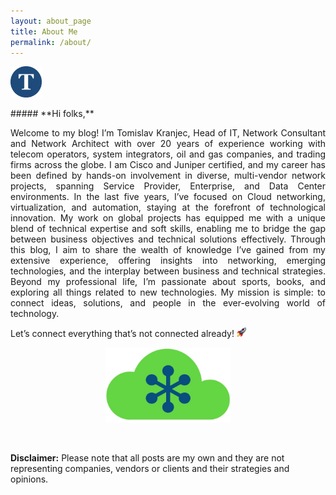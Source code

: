 ```yaml
---
layout: about_page
title: About Me
permalink: /about/
---
```

<p><a href="{{ "/" | relative_url }}">
<img src="/images/logo.png" alt="Tom Blog" title="Tomislav Kranjec's Blog" style="width:50px">
</a></p>
##### **Hi folks,**
<p style='text-align: justify;'> 
Welcome to my blog! I’m Tomislav Kranjec, Head of IT, Network Consultant and Network Architect with over 20 years of experience working with telecom operators, system integrators, oil and gas companies, and trading firms across the globe. I am Cisco and Juniper certified, and my career has been defined by hands-on involvement in diverse, multi-vendor network projects, spanning Service Provider, Enterprise, and Data Center environments.
In the last five years, I’ve focused on Cloud networking, virtualization, and automation, staying at the forefront of technological innovation. My work on global projects has equipped me with a unique blend of technical expertise and soft skills, enabling me to bridge the gap between business objectives and technical solutions effectively.
Through this blog, I aim to share the wealth of knowledge I’ve gained from my extensive experience, offering insights into networking, emerging technologies, and the interplay between business and technical strategies.
Beyond my professional life, I’m passionate about sports, books, and exploring all things related to new technologies. My mission is simple: to connect ideas, solutions, and people in the ever-evolving world of technology.
</p>
Let’s connect everything that’s not connected already! <img style="float" width="15" height="15" src="/images/rocket.jpg">
<br/>
<p align="center">
  <img width="200" height="120" src="/images/about__page_down2.jpg">
</p>
<br/>

**Disclaimer:**
Please note that all posts are my own and they are not representing  companies, vendors or clients and their strategies and opinions.

